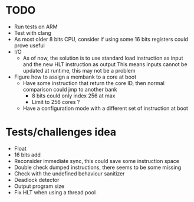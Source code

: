 # TODO
- Run tests on ARM
- Test with clang
- As most older 8 bits CPU, consider if using some 16 bits registers could prove useful
- I/O
    - As of now, the solution is to use standard load instruction as input and the new HLT instruction as output
        This means inputs cannot be updated at runtime, this may not be a problem
- Figure how to assign a membank to a core at boot
    - Have some instruction that return the core ID, then normal comparison could jmp to another bank
        - 8 bits could only index 256 at max
        - Limit to 256 cores ?
    - Have a configuration mode with a different set of instruction at boot

# Tests/challenges idea
- Float
- 16 bits add
- Reconsider immediate sync, this could save some instruction space
- Double check dumped instructions, there seems to be some missing
- Check with the undefined behaviour sanitizer
- Deadlock detector
- Output program size
- Fix HLT when using a thread pool
